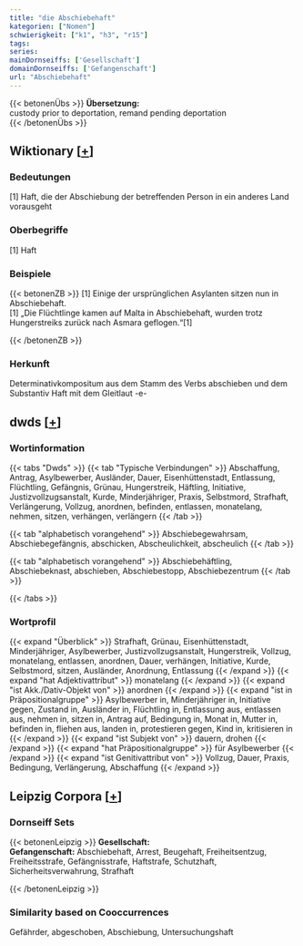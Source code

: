 ```yaml
---
title: "die Abschiebehaft"
kategorien: ["Nomen"]
schwierigkeit: ["k1", "h3", "r15"]
tags:
series:
mainDornseiffs: ['Gesellschaft']
domainDornseiffs: ['Gefangenschaft']
url: "Abschiebehaft"
---
```


{{< betonenÜbs >}}
**Übersetzung:**  
custody prior to deportation, remand pending deportation  
{{< /betonenÜbs >}}

## Wiktionary [[+](https://de.wiktionary.org/wiki/Abschiebehaft)]

### Bedeutungen
[1] Haft, die der Abschiebung der betreffenden Person in ein anderes Land vorausgeht  

### Oberbegriffe
[1] Haft  

### Beispiele
{{< betonenZB >}}
[1] Einige der ursprünglichen Asylanten sitzen nun in Abschiebehaft.  
[1] „Die Flüchtlinge kamen auf Malta in Abschiebehaft, wurden trotz Hungerstreiks zurück nach Asmara geflogen.“[1]  

{{< /betonenZB >}}
### Herkunft
Determinativkompositum aus dem Stamm des Verbs abschieben und dem Substantiv Haft mit dem Gleitlaut -e-  



## dwds [[+](https://www.dwds.de/wb/Abschiebehaft)]

### Wortinformation
{{< tabs "Dwds" >}}
{{< tab "Typische Verbindungen" >}}
Abschaffung, Antrag, Asylbewerber, Ausländer, Dauer, Eisenhüttenstadt, Entlassung, Flüchtling, Gefängnis, Grünau, Hungerstreik, Häftling, Initiative, Justizvollzugsanstalt, Kurde, Minderjähriger, Praxis, Selbstmord, Strafhaft, Verlängerung, Vollzug, anordnen, befinden, entlassen, monatelang, nehmen, sitzen, verhängen, verlängern
{{< /tab >}}

{{< tab "alphabetisch vorangehend" >}}
Abschiebegewahrsam, Abschiebegefängnis, abschicken, Abscheulichkeit, abscheulich
{{< /tab >}}

{{< tab "alphabetisch vorangehend" >}}
Abschiebehäftling, Abschiebeknast, abschieben, Abschiebestopp, Abschiebezentrum
{{< /tab >}}

{{< /tabs >}}

### Wortprofil
{{< expand "Überblick" >}} Strafhaft, Grünau, Eisenhüttenstadt, Minderjähriger, Asylbewerber, Justizvollzugsanstalt, Hungerstreik, Vollzug, monatelang, entlassen, anordnen, Dauer, verhängen, Initiative, Kurde, Selbstmord, sitzen, Ausländer, Anordnung, Entlassung {{< /expand >}}
{{< expand "hat Adjektivattribut" >}} monatelang {{< /expand >}}
{{< expand "ist Akk./Dativ-Objekt von" >}} anordnen {{< /expand >}}
{{< expand "ist in Präpositionalgruppe" >}} Asylbewerber in, Minderjähriger in, Initiative gegen, Zustand in, Ausländer in, Flüchtling in, Entlassung aus, entlassen aus, nehmen in, sitzen in, Antrag auf, Bedingung in, Monat in, Mutter in, befinden in, fliehen aus, landen in, protestieren gegen, Kind in, kritisieren in {{< /expand >}}
{{< expand "ist Subjekt von" >}} dauern, drohen {{< /expand >}}
{{< expand "hat Präpositionalgruppe" >}} für Asylbewerber {{< /expand >}}
{{< expand "ist Genitivattribut von" >}} Vollzug, Dauer, Praxis, Bedingung, Verlängerung, Abschaffung {{< /expand >}}

## Leipzig Corpora [[+](https://corpora.uni-leipzig.de/en/res?word=Abschiebehaft&corpusId=deu_newscrawl-public_2018)]

### Dornseiff Sets
{{< betonenLeipzig >}}
**Gesellschaft:**  
**Gefangenschaft:** Abschiebehaft, Arrest, Beugehaft, Freiheitsentzug, Freiheitsstrafe, Gefängnisstrafe, Haftstrafe, Schutzhaft, Sicherheitsverwahrung, Strafhaft  

{{< /betonenLeipzig >}}

### Similarity based on Cooccurrences
Gefährder, abgeschoben, Abschiebung, Untersuchungshaft

